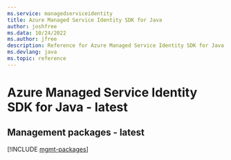 ```yaml
---
ms.service: managedserviceidentity
title: Azure Managed Service Identity SDK for Java
author: joshfree
ms.data: 10/24/2022
ms.author: jfree
description: Reference for Azure Managed Service Identity SDK for Java
ms.devlang: java
ms.topic: reference
---
```

# Azure Managed Service Identity SDK for Java - latest

## Management packages - latest
[!INCLUDE [mgmt-packages](managed-service-identity-mgmt-index.md)]